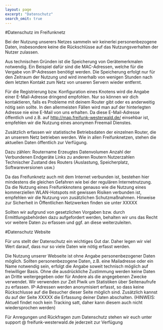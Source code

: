 ```yaml
---
layout: page
excerpt: "Datenschutz"
search_omit: true
---
```


#Datenschutz im Freifunknetz

Bei der Nutzung unserers Netzes sammeln wir keinerlei personenbezogene Daten, insbesondere keine die Rückschlüsse auf das Nutzungsverhalten der Nutzer zulassen.

Aus technischen Gründen ist die Speicherung von Gerätemerkmalen notwendig. Ein Beispiel dafür sind die MAC-Adressen, welche für die Vergabe von IP-Adressen benötigt werden. Die Speicherung erfolgt nur für den  Zeitraum der Nutzung und wird innerhalb von wenigen Stunden nach dem letzten Kontakt zum Netz von unseren Servern wieder entfernt.

Für die Registrierung bzw. Konfiguration eines Knotens wird die Angabe einer E-Mail-Adresse dringend empfohlen. Nur so können wir dich kontaktieren, falls es Probleme mit deinem Router gibt oder es anderweitig nötig sein sollte. In den allermeisten Fällen wird man auf der hinterlegten Adresse nie eine E-Mail von uns erhalten. Da diese E-Mail-Adresse öffentlich und z.B. auf http://map.freifunk-westerwald.de/ einsehbar ist, empfehlen wir die Nutzung eines anonymen Freemail Dienstes.

Zusätzlich erfassen wir statistische Betriebsdaten der einzelnen Router, die an unserem Netz betrieben werden. Wie in allen Freifunknetzen, stehen die aktuellen Daten öffentlich zur Verfügung.

Dazu zählen:
    Routername
    Erzeugtes Datenvolumen
    Anzahl der Verbundenen Endgeräte
    Links zu anderen Routern
    Nutzerzahlen
    Technischer Zustand des Routers (Auslastung, Speicherplatz, Softwareversionen usw.)

Da das Freifunknetz auch mit dem Internet verbunden ist, bestehen hier mindestens die gleichen Gefahren wie bei der regulären Internetnutzung. Da die Nutzung eines Freifunkknotens genauso wie die Nutzung eines kommerziellen WLAN-Hotspots mit gewissen Risiken verbunden ist, empfehlen wir die Nutzung von zusätzlichen Schutzmaßnahmen. Hinweise zur Sicherheit in Öffentlichen Netzwerken finden sie unter XXXXX

Sollten wir aufgrund von gesetzlichen Vorgaben bzw. durch Ermittlungsbehörden dazu aufgefordert werden, behalten wir uns das Recht vor weitere Daten zu erfassen und ggf. an diese weiterzuleiten. 


#Datenschutz Website

Für uns stellt der Datenschutz ein wichtiges Gut dar. Daher legen wir viel Wert darauf, dass nur so viele Daten wie nötig erfasst werden.

Die Nutzung unserer Webseite ist ohne Angabe personenbezogener Daten möglich. Sollten personenbezogene Daten, z.B. eine Mailadresse oder ein Name notwendig sein, erfolgt die Angabe soweit technisch möglich auf freiwilliger Basis. Ohne die ausdrückliche Zustimmung werden keine Daten an Dritte weitergegeben oder für Andere als die angegebenen Zwecke verwendet.
Wir verwenden zur Zeit Piwik um Statistiken über Seitenaufrufe zu erfassen. IP-Adressen werden anonymisiert erfasst, so dass keine Rückschlusse auf die Besucher dieser Seite möglich sind. 
Zusätzlich kannst du auf der Seite XXXXX die Erfassung deiner Daten abschalten.
(HINWEIS: Aktuell findet noch kein Tracking satt, daher kann diesem auch nicht wiedersprochen werden) 

Für Anregungen und Rückfragen zum Datenschutz stehen wir euch unter support @ freifunk-westerwald.de jederzeit zur Verfügung
